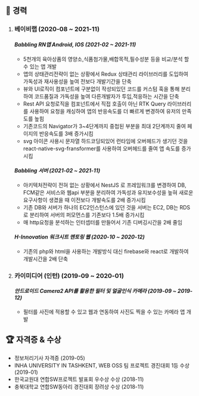## 💼 경력  
1. ### __베이비랩  (2020-08 ~ 2021-11)__   
    #### _Babbling RN앱 Android, IOS (2021-02 ~ 2021-11)_  
    - 5천개의 육아상품의 영양소,식품첨가물,배합목적,필수성분 등을 비교/분석 할 수 있는 앱 개발  
    - 앱의 상태관리전략이 없는 상황에서 Redux 상태관리 라이브러리를 도입하여 가독성과 재사용성을 높여 전보다 개발기간을 단축  
    - 뷰와 UI로직이 컴포넌트에 구분없이 작성되있던 코드를 커스텀 훅을 통해 분리하여 코드품질과 가독성을 높여 다른개발자가 투입,적응하는 시간을 단축
    - Rest API 요청로직을 컴포넌트에서 직접 호출이 아닌 RTK Query 라이브러리를 사용하여 요청을 캐싱하여 앱의 반응속도를 더 빠르게 변경하여 유저의 만족도를 높힘
    - 기존코드의 Navigator가 3~4단계까지 중첩된 부분을 최대 2단계까지 줄여 페이지의 반응속도를 3배 증가시킴
    - svg 아이콘 사용시 문자열 하드코딩되있어 런타임에 오버헤드가 생기던 것을 react-native-svg-fransformer를 사용하여 오버헤드를 줄여 앱 속도를 증가시킴   

    #### _Babbling 서버 (2021-02 ~ 2021-11)_
    - 아키텍처전략이 전혀 없는 상황에서 NestJS 로 프레임워크를 변경하여 DB, FCM같은 서비스와 웹api 부분을 분리하여 가독성과 유지보수성을 높혀 새로운 요구사항이 생겼을 때 이전보다 개발속도를 2배 증가시킴
    - 기존 DB와 서버가 하나의 EC2인스턴스에 있던 것을 서버는 EC2, DB는 RDS로 분리하여 서버의 퍼모먼스를 기존보다 1.5배 증가시킴
    - 매 http요청을 분석하는 인터셉터를 만들어서 기존 디버깅시간을 2배 줄임

    #### _H-Innovation 워크시트 멘토링 웹 (2020-10 ~ 2020-12)_  
    - 기존의 php와 html을 사용하는 개발방식 대신 firebase와 react로 개발하여 개발시간을 2배 단축   


2. ### __카이미디어 (인턴)  (2019-09 ~ 2020-01)__  
    #### _안드로이드 Camera2 API를 활용한 필터 및 얼굴인식 카메라 (2019-09 ~ 2019-12)_  
    - 필터를 사진에 적용할 수 있고 웹과 연동하여 사진도 찍을 수 있는 카메라 앱 개발

## 🏆 자격증 & 수상  
- 정보처리기사 자격증 (2019-05)  
- INHA UNIVERSITY IN TASHKENT, WEB OSS 팀 프로젝트 경진대회 1등 수상 (2019-01)  
- 한국교원대 연합SW프로젝트 발표회 우수상 수상 (2018-11)  
- 충북대학교 연합SW동아리 경진대회 장려상 수상 (2018-11)

<!-- ### Hi there 👋 -->

<!--
**cdwdong/cdwdong** is a ✨ _special_ ✨ repository because its `README.md` (this file) appears on your GitHub profile.

Here are some ideas to get you started:

- 🔭 I’m currently working on ...
- 🌱 I’m currently learning ...
- 👯 I’m looking to collaborate on ...
- 🤔 I’m looking for help with ...
- 💬 Ask me about ...
- 📫 How to reach me: ...
- 😄 Pronouns: ...
- ⚡ Fun fact: ...
-->

